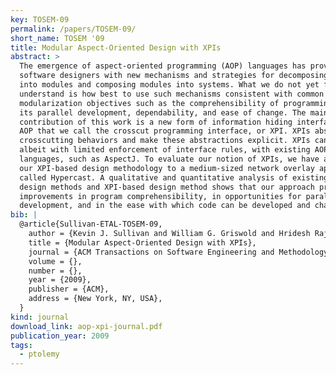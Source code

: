 ```yaml
---
key: TOSEM-09
permalink: /papers/TOSEM-09/
short_name: TOSEM '09
title: Modular Aspect-Oriented Design with XPIs
abstract: >
  The emergence of aspect-oriented programming (AOP) languages has provided
  software designers with new mechanisms and strategies for decomposing programs
  into modules and composing modules into systems. What we do not yet fully
  understand is how best to use such mechanisms consistent with common
  modularization objectives such as the comprehensibility of programming code,
  its parallel development, dependability, and ease of change. The main
  contribution of this work is a new form of information hiding interface for
  AOP that we call the crosscut programming interface, or XPI. XPIs abstract
  crosscutting behaviors and make these abstractions explicit. XPIs can be used,
  albeit with limited enforcement of interface rules, with existing AOP
  languages, such as AspectJ. To evaluate our notion of XPIs, we have applied
  our XPI-based design methodology to a medium-sized network overlay application
  called Hypercast. A qualitative and quantitative analysis of existing AO
  design methods and XPI-based design method shows that our approach produces
  improvements in program comprehensibility, in opportunities for parallel
  development, and in the ease with which code can be developed and changed.
bib: |
  @article{Sullivan-ETAL-TOSEM-09,
    author = {Kevin J. Sullivan and William G. Griswold and Hridesh Rajan and Yuanyuan Song and Yuanfang Cai and Macneil Shonle and Nishit Tewari},
    title = {Modular Aspect-Oriented Design with XPIs},
    journal = {ACM Transactions on Software Engineering and Methodology (TOSEM)},
    volume = {},
    number = {},
    year = {2009},
    publisher = {ACM},
    address = {New York, NY, USA},
  }
kind: journal
download_link: aop-xpi-journal.pdf
publication_year: 2009
tags:
  - ptolemy
---
```


